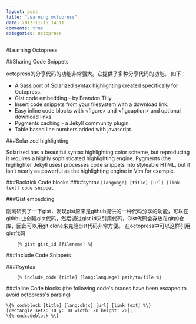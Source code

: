 ```yaml
---
layout: post
title: "Learning octopress"
date: 2012-11-15 14:11
comments: true
categories: octopress
---
```


#Learning Octopress

##Sharing Code Snippets

octopress的分享代码的功能非常强大。它提供了多种分享代码的功能。
如下：


   * A Sass port of Solarized syntax highlighting created specifically for Octopress.
   * Gist code embedding - by Brandon Tilly.
   * Insert code snippets from your filesystem with a download link.
   * Easy inline code blocks with &lt;figure&gt; and &lt;figcaption&gt; and optional download links.
   * Pygments caching - a Jekyll community plugin.
   * Table based line numbers added with javascript.


###Solarized highlighting

Solarized has a beautiful syntax highlighting color scheme, but reproducing it requires a highly sophisticated highlighting engine. Pygments (the highlighter Jekyll uses) processes code snippets into styleable HTML, but it isn’t nearly as powerful as the highlighting engine in Vim for example.

###Backtick Code blocks
####syntax
	``` [language] [title] [url] [link text]
	code snippet
	```

###Gist embedding

刚刚研究了一下gist，发现gist原来是github提供的一种代码分享的功能，可以在githbu上创建gist代码，然后通过gist id来引用代码，Gist代码会存放在git的仓库，因此可以用git clone来克隆gist代码非常方便。
在octopress中可以这样引用gist代码

```
	{% gist gist_id [filename] %}
```

###Include Code Snippets

####syntax
```
	{% include_code [title] [lang:language] path/to/file %}
```

###Inline Code blocks
(the following code's braces have been escaped  to avoid octopress's parsing)

```
\{% codeblock [title] [lang:objc] [url] [link text] %\}
[rectangle setX: 10 y: 10 width: 20 height: 20];
\{% endcodeblock %\}
```
